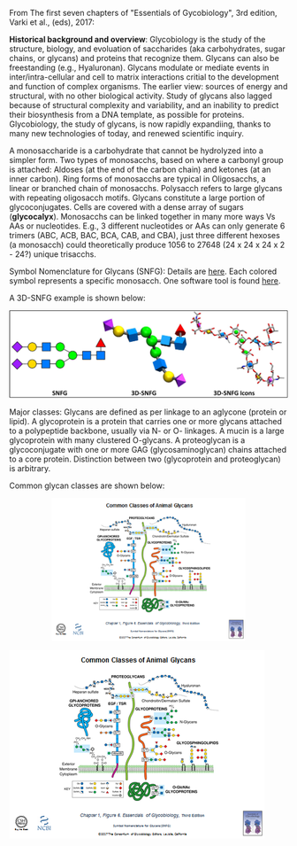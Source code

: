 From The first seven chapters of "Essentials of Gycobiology", 3rd edition, Varki et al., (eds), 2017:

**Historical background and overview**: Glycobiology is the study of the structure, biology, and evoluation of saccharides (aka carbohydrates, sugar chains, or glycans) and proteins that recognize them. Glycans can also be freestanding (e.g., Hyaluronan). Glycans modulate or mediate events in inter/intra-cellular and cell to matrix interactions critial to the development and function of complex organisms. The earlier view: sources of energy and structural, with no other biological activity. Study of glycans also lagged because of structural complexity and variability, and an inability to predict their biosynthesis from a DNA template, as possible for proteins. Glycobiology, the study of glycans, is now rapidly expandiing, thanks to many new technologies of today, and renewed scientific inquiry. 

A monosaccharide is a carbohydrate that cannot be hydrolyzed into a simpler form. Two types of monosacchs, based on where a carbonyl group is attached: Aldoses (at the end of the carbon chain) and ketones (at an inner carbon). Ring forms of monosacchs are typical in Oligosacchs, a linear or branched chain of monosacchs. Polysacch refers to large glycans with repeating oligosacch motifs. Glycans constitute a large portion of glycoconjugates. Cells are covered with a dense array of sugars (<b>glycocalyx</b>). Monosacchs can be linked together in many more ways Vs AAs or nucleotides. E.g., 3 different nucleotides or AAs can only generate 6 trimers (ABC, ACB, BAC, BCA, CAB, and CBA), just three different hexoses (a monosacch) could theoretically produce 1056 to 27648 (24 x 24 x 24 x 2 - 24?) unique trisacchs. 

Symbol Nomenclature for Glycans (SNFG): Details are [here](https://www.ncbi.nlm.nih.gov/glycans/snfg.html). Each colored symbol represents a specific monosacch. One software tool is found [here](http://glycam.org/docs/othertoolsservice/2016/06/03/3d-symbol-nomenclature-for-glycans-3d-snfg/). 

A 3D-SNFG example is shown below: 

![alt text](https://github.com/shankar4/Glycobiology/blob/master/Glycobiology/SNFG%20Example.jpg)

Major classes: Glycans are defined as per linkage to an aglycone (protein or lipid). A glycoprotein is a protein that carries one or more glycans attached to a polypeptide backbone, usually via N- or O- linkages. A mucin is a large glycoprotein with many clustered O-glycans. A proteoglycan is a glycoconjugate with one or more GAG (glycosaminoglycan) chains attached to a core protein. Distinction between two (glycoprotein and proteoglycan) is arbitrary. 

Common glycan classes are shown below:
<p align="center">
  <img src="https://github.com/shankar4/Glycobiology/blob/master/Glycobiology/Animal%20Glycans.png" width="350"/>
</p>

![alt text](https://github.com/shankar4/Glycobiology/blob/master/Glycobiology/Animal%20Glycans.png)
